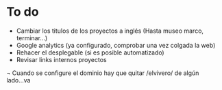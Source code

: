 # To do
- Cambiar los titulos de los proyectos a inglés (Hasta museo marco, terminar...)
- Google analytics (ya configurado, comprobar una vez colgada la web)
- Rehacer el desplegable (si es posible automatizado)
- Revisar links internos proyectos

¬ Cuando se configure el dominio hay que quitar /elvivero/ de algún lado...va
